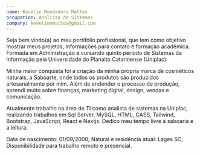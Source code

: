 ```yaml
---
name: Kevelin Mondadori Mattos
occupation: Analista de Sistemas
company: kevelinmmattos@gmail.com
---
```


Seja bem vindo(a) ao meu portifólio profissional, que tem como objetivo mostrar meus projetos, informações para contato e formação acadêmica.
Formada em Administração e cursando quinto período de Sistemas da Informação pela
Universidade do Planalto Catarinense (Uniplac).

Minha maior conquista foi a criação da minha própria marca de cosméticos naturais, a
Saboarte, onde todos os produtos são produzidos artesanalmente por mim. Além de endender
o processo de produção, aprendi muito sobre finanças, marketing digital, design, vendas e comunicação.

Atualmente trabalho na área de TI como analista de sistemas na Uniplac, realizando trabalhos em Sql Server, MySQL, HTML, CASS, Tailwind, Bootstrap, JavaScript, React e Nextjs. Dedico meu tempo livre a saboaria e a leitura.

Data de nascimento: 01/09/2000;
Natural e residência atual: Lages SC;
Disponibilidade para trabalho remoto e presencial.
